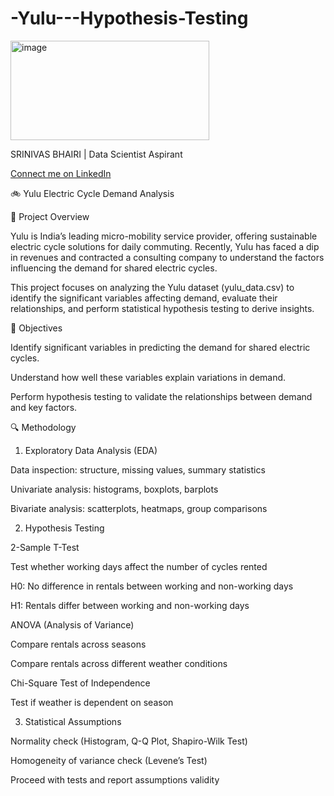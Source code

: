# -Yulu---Hypothesis-Testing

<img width="318" height="159" alt="image" src="https://github.com/user-attachments/assets/fff23c7c-4d93-4ebc-9216-a9eb901d139e" />

SRINIVAS BHAIRI | Data Scientist Aspirant 


[Connect me on LinkedIn](https://www.linkedin.com/in/srinivas-bhairi)


🚲 Yulu Electric Cycle Demand Analysis

📌 Project Overview

Yulu is India’s leading micro-mobility service provider, offering sustainable electric cycle solutions for daily commuting. Recently, Yulu has faced a dip in revenues and contracted a consulting company to understand the factors influencing the demand for shared electric cycles.

This project focuses on analyzing the Yulu dataset (yulu_data.csv) to identify the significant variables affecting demand, evaluate their relationships, and perform statistical hypothesis testing to derive insights.

🎯 Objectives

Identify significant variables in predicting the demand for shared electric cycles.

Understand how well these variables explain variations in demand.

Perform hypothesis testing to validate the relationships between demand and key factors.


🔍 Methodology
1. Exploratory Data Analysis (EDA)

Data inspection: structure, missing values, summary statistics

Univariate analysis: histograms, boxplots, barplots

Bivariate analysis: scatterplots, heatmaps, group comparisons

2. Hypothesis Testing

2-Sample T-Test

Test whether working days affect the number of cycles rented

H0: No difference in rentals between working and non-working days

H1: Rentals differ between working and non-working days

ANOVA (Analysis of Variance)

Compare rentals across seasons

Compare rentals across different weather conditions

Chi-Square Test of Independence

Test if weather is dependent on season

3. Statistical Assumptions

Normality check (Histogram, Q-Q Plot, Shapiro-Wilk Test)

Homogeneity of variance check (Levene’s Test)

Proceed with tests and report assumptions validity
